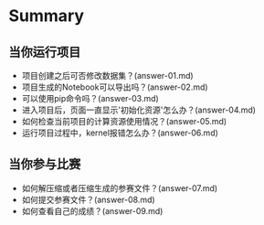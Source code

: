 # Summary

## 当你运行项目
* 项目创建之后可否修改数据集？(answer-01.md)
* 项目生成的Notebook可以导出吗？(answer-02.md)
* 可以使用pip命令吗？(answer-03.md)
* 进入项目后，页面一直显示'初始化资源'怎么办？(answer-04.md)
* 如何检查当前项目的计算资源使用情况？(answer-05.md)
* 运行项目过程中，kernel报错怎么办？(answer-06.md)
## 当你参与比赛
* 如何解压缩或者压缩生成的参赛文件？(answer-07.md)
* 如何提交参赛文件？(answer-08.md)
* 如何查看自己的成绩？(answer-09.md)


